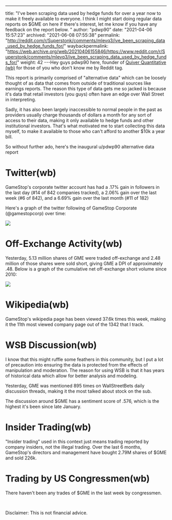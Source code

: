 ---
title: "I've been scraping data used by hedge funds for over a year now to make it freely available to everyone. I think I might start doing regular data reports on $GME on here if there's interest, let me know if you have any feedback on the report below. "
author: "pdwp90"
date: "2021-04-06 15:57:23"
archived: "2021-06-08 07:55:38"
permalink: "http://reddit.com/r/Superstonk/comments/mlevq3/ive_been_scraping_data_used_by_hedge_funds_for/"
waybackpermalink: "https://web.archive.org/web/20210406155846/https://www.reddit.com/r/Superstonk/comments/mlevq3/ive_been_scraping_data_used_by_hedge_funds_for/"
weight: 42
---Hey guys pdwp90 here, founder of [Quiver Quantitative](https://www.quiverquant.com/) [(wb)](https://web.archive.org/web/20210414181625/https://www.quiverquant.com/) for those of you who don't know me by Reddit tag.


This report is primarily comprised of "alternative data" which can be loosely thought of as data that comes from outside of traditional sources like earnings reports. The reason this type of data gets me so jacked is because it's data that retail investors (you guys) often have an edge over Wall Street in interpreting.


Sadly, it has also been largely inaccessible to normal people in the past as providers usually charge thousands of dollars a month for any sort of access to their data, making it only available to hedge funds and other institutional investors. That's what motivated me to start collecting this data myself, to make it available to those who can't afford to another $10k a year bill.


So without further ado, here's the inaugural u/pdwp90 alternative data report


Twitter(wb)
===========


GameStop's corporate twitter account has had a .17% gain in followers in the last day (#14 of 842 companies tracked), a 2.06% gain over the last week (#6 of 842), and a 6.69% gain over the last month (#11 of 182)


Here's a graph of the twitter following of GameStop Corporate (@gamestopcorp) over time:


![](/img/z94s8qbcpkr61.png)


Off-Exchange Activity(wb)
=========================


Yesterday, 5.13 million shares of GME were traded off-exchange and 2.48 million of those shares were sold short, giving GME a DPI of approximately .48. Below is a graph of the cumulative net off-exchange short volume since 2010:


![](/img/gsbjbe48nkr61.png)


Wikipedia(wb)
=============


GameStop's wikipedia page has been viewed 37.6k times this week, making it the 11th most viewed company page out of the 1342 that I track.


WSB Discussion(wb)
==================


I know that this might ruffle some feathers in this community, but I put a lot of precaution into ensuring the data is protected from the effects of manipulation and moderation. The reason for using WSB is that it has years of historical data which allow for better analysis and modeling.


Yesterday, GME was mentioned 895 times on WallStreetBets daily discussion threads, making it the most talked about stock on the sub.


The discussion around $GME has a sentiment score of .576, which is the highest it's been since late January.


Insider Trading(wb)
===================


"Insider trading" used in this context just means trading reported by company insiders, not the illegal trading. Over the last 6 months, GameStop's directors and management have bought 2.79M shares of $GME and sold 226k.


Trading by US Congressmen(wb)
=============================


There haven't been any trades of $GME in the last week by congressmen.


​


Disclaimer: This is not financial advice.


